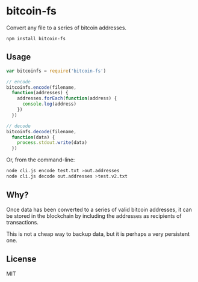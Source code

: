 # bitcoin-fs

Convert any file to a series of bitcoin addresses.

```
npm install bitcoin-fs
```

## Usage

``` js
var bitcoinfs = require('bitcoin-fs')

// encode
bitcoinfs.encode(filename,
  function(addresses) {
    addresses.forEach(function(address) {
      console.log(address)
    }) 
  })

// decode
bitcoinfs.decode(filename,
  function(data) {
    process.stdout.write(data)
  })

```

Or, from the command-line:

```bash
node cli.js encode test.txt >out.addresses
node cli.js decode out.addresses >test.v2.txt
```

## Why?

Once data has been converted to a series of valid bitcoin addresses, it can be stored in the blockchain by including the addresses as recipients of transactions.

This is not a cheap way to backup data, but it is perhaps a very persistent one.

## License

MIT
